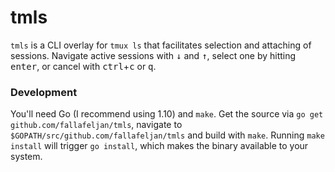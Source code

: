 # tmls

`tmls` is a CLI overlay for `tmux ls` that facilitates selection and attaching of sessions. Navigate active sessions with <kbd>↓</kbd> and <kbd>↑</kbd>, select one by hitting <kbd>enter</kbd>, or cancel with <kbd>ctrl</kbd>+<kbd>c</kbd> or <kbd>q</kbd>.

### Development

You'll need Go (I recommend using 1.10) and `make`. Get the source via `go get github.com/fallafeljan/tmls`, navigate to `$GOPATH/src/github.com/fallafeljan/tmls` and build with `make`. Running `make install` will trigger `go install`, which makes the binary available to your system.
